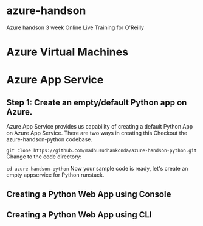 # azure-handson
Azure handson 3 week Online Live Training for O'Reilly

# Azure Virtual Machines

# Azure App Service

## Step 1: Create an empty/default Python app on Azure. 

Azure App Service provides us capability of creating a default Python App on Azure App Service. There are two ways in creating this 
Checkout the azure-handson-python codebase. 

`
git clone https://github.com/madhusudhankonda/azure-handson-python.git
`
Change to the code directory:

`
cd azure-handson-python
`
Now your sample code is ready, let's create an empty appservice for Python runstack. 
## Creating a Python Web App using Console
## Creating a Python Web App using CLI
